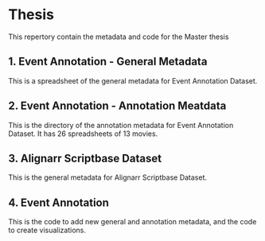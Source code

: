 # Thesis
This repertory contain the metadata and code for the Master thesis

## 1. Event Annotation - General Metadata
This is a spreadsheet of the general metadata for Event Annotation Dataset.

## 2. Event Annotation - Annotation Meatdata
This is the directory of the annotation metadata for Event Annotation Dataset. It has 26 spreadsheets of 13 movies.

## 3. Alignarr Scriptbase Dataset
This is the general metadata for Alignarr Scriptbase Dataset.

## 4. Event Annotation
This is the code to add new general and annotation metadata, and the code to create visualizations.
